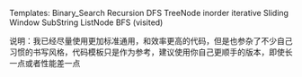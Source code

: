 Templates:
Binary_Search
Recursion
DFS
TreeNode inorder iterative
Sliding Window SubString
ListNode
BFS (visited)


说明：我已经尽量使用更加标准通用，和效率更高的代码，但是也参杂了不少自己习惯的书写风格，代码模板只是作为参考，建议使用你自己更顺手的版本，即使长一点或者性能差一点







